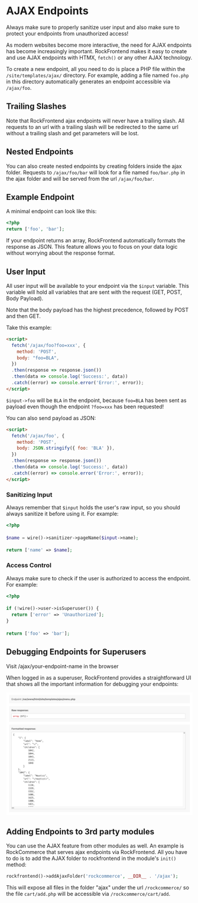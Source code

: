 # AJAX Endpoints

<div class='uk-alert uk-alert-warning'>Always make sure to properly sanitize user input and also make sure to protect your endpoints from unauthorized access!</div>

As modern websites become more interactive, the need for AJAX endpoints has become increasingly important. RockFrontend makes it easy to create and use AJAX endpoints with HTMX, `fetch()` or any other AJAX technology.

To create a new endpoint, all you need to do is place a PHP file within the `/site/templates/ajax/` directory. For example, adding a file named `foo.php` in this directory automatically generates an endpoint accessible via `/ajax/foo`.

## Trailing Slashes

Note that RockFrontend ajax endpoints will never have a trailing slash. All requests to an url with a trailing slash will be redirected to the same url without a trailing slash and get parameters will be lost.

## Nested Endpoints

You can also create nested endpoints by creating folders inside the ajax folder. Requests to `/ajax/foo/bar` will look for a file named `foo/bar.php` in the ajax folder and will be served from the url `/ajax/foo/bar`.

## Example Endpoint

A minimal endpoint can look like this:

```php
<?php
return ['foo', 'bar'];
```

If your endpoint returns an array, RockFrontend automatically formats the response as JSON. This feature allows you to focus on your data logic without worrying about the response format.

## User Input

All user input will be available to your endpoint via the `$input` variable. This variable will hold all variables that are sent with the request (GET, POST, Body Payload).

Note that the body payload has the highest precedence, followed by POST and then GET.

Take this example:

```html
<script>
  fetch('/ajax/foo?foo=xxx', {
    method: 'POST',
    body: "foo=BLA",
  })
  .then(response => response.json())
  .then(data => console.log('Success:', data))
  .catch((error) => console.error('Error:', error));
</script>
```

`$input->foo` will be `BLA` in the endpoint, because `foo=BLA` has been sent as payload even though the endpoint `?foo=xxx` has been requested!

You can also send payload as JSON:

```html
<script>
  fetch('/ajax/foo', {
    method: 'POST',
    body: JSON.stringify({ foo: 'BLA' }),
  })
  .then(response => response.json())
  .then(data => console.log('Success:', data))
  .catch((error) => console.error('Error:', error));
</script>
```

### Sanitizing Input

Always remember that `$input` holds the user's raw input, so you should always sanitize it before using it. For example:

```php
<?php

$name = wire()->sanitizer->pageName($input->name);

return ['name' => $name];
```

### Access Control

Always make sure to check if the user is authorized to access the endpoint. For example:

```php
<?php

if (!wire()->user->isSuperuser()) {
  return ['error' => 'Unauthorized'];
}

return ['foo' => 'bar'];
```

## Debugging Endpoints for Superusers

<div class='uk-alert'>Visit /ajax/your-endpoint-name in the browser</div>

When logged in as a superuser, RockFrontend provides a straightforward UI that shows all the important information for debugging your endpoints:

<img src=ajax.png class=blur>

## Adding Endpoints to 3rd party modules

You can use the AJAX feature from other modules as well. An example is RockCommerce that serves ajax endpoints via RockFrontend. All you have to do is to add the AJAX folder to rockfrontend in the module's `init()` method:

```php
rockfrontend()->addAjaxFolder('rockcommerce', __DIR__ . '/ajax');
```

This will expose all files in the folder "ajax" under the url `/rockcommerce/` so the file `cart/add.php` will be accessible via `/rockcommerce/cart/add`.
